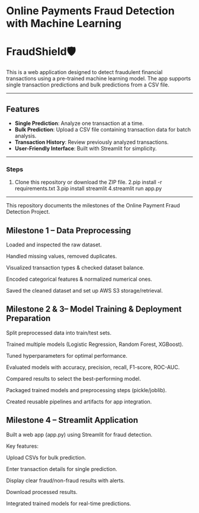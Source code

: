# Online Payments Fraud Detection with Machine Learning
# FraudShield🛡️

This is a web application designed to detect fraudulent financial transactions using a pre-trained machine learning model. The app supports single transaction predictions and bulk predictions from a CSV file.

---
## Features
- **Single Prediction**: Analyze one transaction at a time.
- **Bulk Prediction**: Upload a CSV file containing transaction data for batch analysis.
- **Transaction History**: Review previously analyzed transactions.
- **User-Friendly Interface**: Built with Streamlit for simplicity.

---
### Steps
1. Clone this repository or download the ZIP file.
2.pip install -r requirements.txt
3.pip install streamlit
4.streamlit run app.py
---
This repository documents the milestones of the Online Payment Fraud Detection Project.

## Milestone 1 – Data Preprocessing

Loaded and inspected the raw dataset.

Handled missing values, removed duplicates.

Visualized transaction types & checked dataset balance.

Encoded categorical features & normalized numerical ones.

Saved the cleaned dataset and set up AWS S3 storage/retrieval.

## Milestone 2 & 3– Model Training & Deployment Preparation

Split preprocessed data into train/test sets.

Trained multiple models (Logistic Regression, Random Forest, XGBoost).

Tuned hyperparameters for optimal performance.

Evaluated models with accuracy, precision, recall, F1-score, ROC-AUC.

Compared results to select the best-performing model.

Packaged trained models and preprocessing steps (pickle/joblib).

Created reusable pipelines and artifacts for app integration.

## Milestone 4 – Streamlit Application

Built a web app (app.py) using Streamlit for fraud detection.

Key features:

Upload CSVs for bulk prediction.

Enter transaction details for single prediction.

Display clear fraud/non-fraud results with alerts.

Download processed results.

Integrated trained models for real-time predictions.
